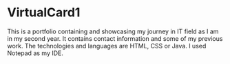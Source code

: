 # VirtualCard1
This is a portfolio containing and showcasing my journey 
in IT field as I am in my second year. It contains contact 
information and some of my previous work. The 
technologies and languages are HTML, CSS or Java. I used 
Notepad as my IDE.
